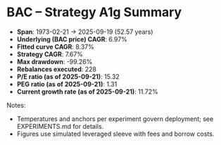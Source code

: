 # BAC – Strategy A1g Summary

- **Span**: 1973-02-21 → 2025-09-19 (52.57 years)
- **Underlying (BAC price) CAGR**: 6.97%
- **Fitted curve CAGR**: 8.37%
- **Strategy CAGR**: 7.67%
- **Max drawdown**: -99.26%
- **Rebalances executed**: 228
- **P/E ratio (as of 2025-09-21)**: 15.32
- **PEG ratio (as of 2025-09-21)**: 1.31
- **Current growth rate (as of 2025-09-21)**: 11.72%

Notes:

- Temperatures and anchors per experiment govern deployment; see EXPERIMENTS.md for details.
- Figures use simulated leveraged sleeve with fees and borrow costs.
